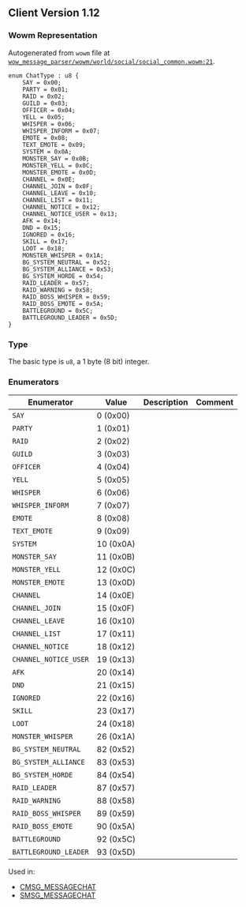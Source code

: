 ## Client Version 1.12

### Wowm Representation

Autogenerated from `wowm` file at [`wow_message_parser/wowm/world/social/social_common.wowm:21`](https://github.com/gtker/wow_messages/tree/main/wow_message_parser/wowm/world/social/social_common.wowm#L21).

```rust,ignore
enum ChatType : u8 {
    SAY = 0x00;
    PARTY = 0x01;
    RAID = 0x02;
    GUILD = 0x03;
    OFFICER = 0x04;
    YELL = 0x05;
    WHISPER = 0x06;
    WHISPER_INFORM = 0x07;
    EMOTE = 0x08;
    TEXT_EMOTE = 0x09;
    SYSTEM = 0x0A;
    MONSTER_SAY = 0x0B;
    MONSTER_YELL = 0x0C;
    MONSTER_EMOTE = 0x0D;
    CHANNEL = 0x0E;
    CHANNEL_JOIN = 0x0F;
    CHANNEL_LEAVE = 0x10;
    CHANNEL_LIST = 0x11;
    CHANNEL_NOTICE = 0x12;
    CHANNEL_NOTICE_USER = 0x13;
    AFK = 0x14;
    DND = 0x15;
    IGNORED = 0x16;
    SKILL = 0x17;
    LOOT = 0x18;
    MONSTER_WHISPER = 0x1A;
    BG_SYSTEM_NEUTRAL = 0x52;
    BG_SYSTEM_ALLIANCE = 0x53;
    BG_SYSTEM_HORDE = 0x54;
    RAID_LEADER = 0x57;
    RAID_WARNING = 0x58;
    RAID_BOSS_WHISPER = 0x59;
    RAID_BOSS_EMOTE = 0x5A;
    BATTLEGROUND = 0x5C;
    BATTLEGROUND_LEADER = 0x5D;
}
```
### Type
The basic type is `u8`, a 1 byte (8 bit) integer.
### Enumerators
| Enumerator | Value  | Description | Comment |
| --------- | -------- | ----------- | ------- |
| `SAY` | 0 (0x00) |  |  |
| `PARTY` | 1 (0x01) |  |  |
| `RAID` | 2 (0x02) |  |  |
| `GUILD` | 3 (0x03) |  |  |
| `OFFICER` | 4 (0x04) |  |  |
| `YELL` | 5 (0x05) |  |  |
| `WHISPER` | 6 (0x06) |  |  |
| `WHISPER_INFORM` | 7 (0x07) |  |  |
| `EMOTE` | 8 (0x08) |  |  |
| `TEXT_EMOTE` | 9 (0x09) |  |  |
| `SYSTEM` | 10 (0x0A) |  |  |
| `MONSTER_SAY` | 11 (0x0B) |  |  |
| `MONSTER_YELL` | 12 (0x0C) |  |  |
| `MONSTER_EMOTE` | 13 (0x0D) |  |  |
| `CHANNEL` | 14 (0x0E) |  |  |
| `CHANNEL_JOIN` | 15 (0x0F) |  |  |
| `CHANNEL_LEAVE` | 16 (0x10) |  |  |
| `CHANNEL_LIST` | 17 (0x11) |  |  |
| `CHANNEL_NOTICE` | 18 (0x12) |  |  |
| `CHANNEL_NOTICE_USER` | 19 (0x13) |  |  |
| `AFK` | 20 (0x14) |  |  |
| `DND` | 21 (0x15) |  |  |
| `IGNORED` | 22 (0x16) |  |  |
| `SKILL` | 23 (0x17) |  |  |
| `LOOT` | 24 (0x18) |  |  |
| `MONSTER_WHISPER` | 26 (0x1A) |  |  |
| `BG_SYSTEM_NEUTRAL` | 82 (0x52) |  |  |
| `BG_SYSTEM_ALLIANCE` | 83 (0x53) |  |  |
| `BG_SYSTEM_HORDE` | 84 (0x54) |  |  |
| `RAID_LEADER` | 87 (0x57) |  |  |
| `RAID_WARNING` | 88 (0x58) |  |  |
| `RAID_BOSS_WHISPER` | 89 (0x59) |  |  |
| `RAID_BOSS_EMOTE` | 90 (0x5A) |  |  |
| `BATTLEGROUND` | 92 (0x5C) |  |  |
| `BATTLEGROUND_LEADER` | 93 (0x5D) |  |  |

Used in:
* [CMSG_MESSAGECHAT](cmsg_messagechat.md)
* [SMSG_MESSAGECHAT](smsg_messagechat.md)
